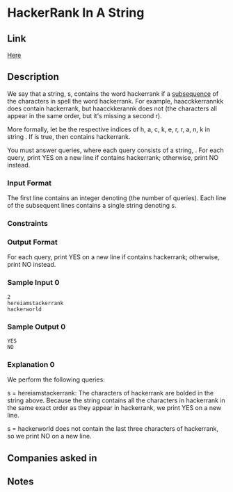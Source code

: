 # HackerRank In A String

## Link

[Here](https://www.hackerrank.com/contests/rookierank-2/challenges/hackerrank-in-a-string/problem)

## Description

We say that a string, s, contains the word hackerrank if a [subsequence](https://en.wikipedia.org/wiki/Subsequence) of the characters in  spell the word hackerrank. For example, haacckkerrannkk does contain hackerrank, but haacckkerannk does not (the characters all appear in the same order, but it's missing a second r).

More formally, let  be the respective indices of h, a, c, k, e, r, r, a, n, k in string . If  is true, then  contains hackerrank.

You must answer  queries, where each query consists of a string, . For each query, print YES on a new line if contains hackerrank; otherwise, print NO instead.

### Input Format

The first line contains an integer denoting  (the number of queries). Each line of the  subsequent lines contains a single string denoting s.

### Constraints

### Output Format

For each query, print YES on a new line if  contains hackerrank; otherwise, print NO instead.

### Sample Input 0

```text
2
hereiamstackerrank
hackerworld
```

### Sample Output 0

```text
YES
NO
```

### Explanation 0

We perform the following  queries:

s = hereiamstackerrank: The characters of hackerrank are bolded in the string above. Because the string contains all the characters in hackerrank in the same exact order as they appear in hackerrank, we print YES on a new line.

s = hackerworld does not contain the last three characters of hackerrank, so we print NO on a new line.

## Companies asked in

## Notes